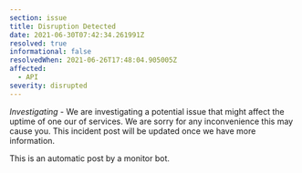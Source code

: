 ```yaml
---
section: issue
title: Disruption Detected
date: 2021-06-30T07:42:34.261991Z
resolved: true
informational: false
resolvedWhen: 2021-06-26T17:48:04.905005Z
affected:
  - API
severity: disrupted
---
```

*Investigating* - We are investigating a potential issue that might affect the uptime of one our of services. We are sorry for any inconvenience this may cause you. This incident post will be updated once we have more information.

This is an automatic post by a monitor bot.
        